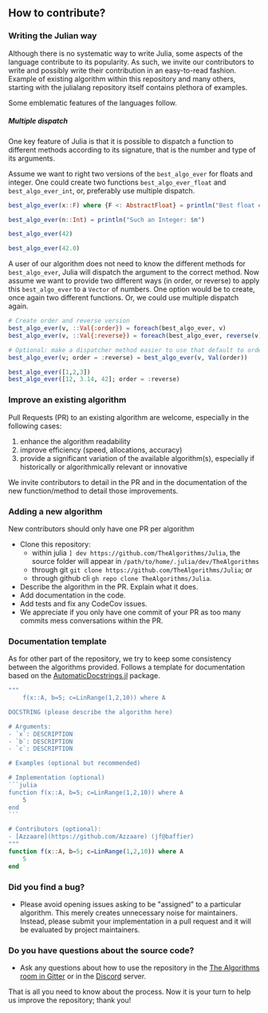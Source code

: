 ## How to contribute?

### Writing the Julian way

Although there is no systematic way to write Julia, some aspects of the language contribute to its popularity. As such, we invite our contributors to write and possibly write their contribution in an easy-to-read fashion. Example of existing algorithm within this repository and many others, starting with the julialang repository itself contains plethora of examples.

Some emblematic features of the languages follow.

##### Multiple dispatch

One key feature of Julia is that it is possible to dispatch a function to different methods according to its signature, that is the number and type of its arguments.

Assume we want to right two versions of the `best_algo_ever` for floats and integer. One could create two functions `best_algo_ever_float` and `best_algo_ever_int`, or, preferably use multiple dispatch.

```julia
best_algo_ever(x::F) where {F <: AbstractFloat} = println("Best float ever: $x")

best_algo_ever(n::Int) = println("Such an Integer: $n")

best_algo_ever(42)

best_algo_ever(42.0)
```

A user of our algorithm does not need to know the different methods for `best_algo_ever`, Julia will dispatch the argument to the correct method. Now assume we want to provide two different ways (in order, or reverse) to apply this `best_algo_ever` to a `Vector` of numbers. One option would be to create, once again two different functions. Or, we could use multiple dispatch again.

```julia
# Create order and reverse version
best_algo_ever(v, ::Val{:order}) = foreach(best_algo_ever, v)
best_algo_ever(v, ::Val{:reverse}) = foreach(best_algo_ever, reverse(v))

# Optional: make a dispatcher method easier to use that default to ordered iteration
best_algo_ever(v; order = :reverse) = best_algo_ever(v, Val(order))

best_algo_ever([1,2,3])
best_algo_ever([12, 3.14, 42]; order = :reverse)
```

### Improve an existing algorithm

Pull Requests (PR) to an existing algorithm are welcome, especially in the following cases:
1. enhance the algorithm readability
1. improve efficiency (speed, allocations, accuracy)
1. provide a significant variation of the available algorithm(s), especially if historically or algorithmically relevant or innovative

We invite contributors to detail in the PR and in the documentation of the new function/method to detail those improvements.

### **Adding a new algorithm**

New contributors should only have one PR per algorithm

- Clone this repository:
  - within julia `] dev https://github.com/TheAlgorithms/Julia`, the source folder will appear in `/path/to/home/.julia/dev/TheAlgorithms`
  - through git `git clone https://github.com/TheAlgorithms/Julia`; or
  - through github cli `gh repo clone TheAlgorithms/Julia`.
- Describe the algorithm in the PR. Explain what it does.
- Add documentation in the code.
- Add tests and fix any CodeCov issues.
- We appreciate if you only have one commit of your PR as too many commits mess conversations within the PR.

### Documentation template

As for other part of the repository, we try to keep some consistency between the algorithms provided. Follows a template for documentation based on the [AutomaticDocstrings.jl](https://github.com/baggepinnen/AutomaticDocstrings.jl#usage) package.

````julia
"""
    f(x::A, b=5; c=LinRange(1,2,10)) where A

DOCSTRING (please describe the algorithm here)

# Arguments:
- `x`: DESCRIPTION
- `b`: DESCRIPTION
- `c`: DESCRIPTION

# Examples (optional but recommended)

# Implementation (optional)
```julia
function f(x::A, b=5; c=LinRange(1,2,10)) where A
    5
end
```

# Contributors (optional):
- [Azzaare](https://github.com/Azzaare) (jf@baffier)
"""
function f(x::A, b=5; c=LinRange(1,2,10)) where A
    5
end
````

### **Did you find a bug?**

- Please avoid opening issues asking to be "assigned” to a particular algorithm. This merely creates unnecessary noise for maintainers. Instead, please submit your implementation in a pull request and it will be evaluated by project maintainers.

### **Do you have questions about the source code?**

- Ask any questions about how to use the repository in the [The Algorithms room in Gitter](https://gitter.im/TheAlgorithms/community?source=orgpage#) or in the [Discord](https://discord.gg/c7MnfGFGa6) server.

That is all you need to know about the process. Now it is your turn to help us improve the repository; thank you!
